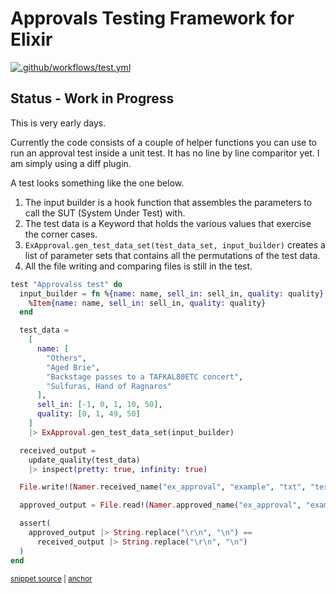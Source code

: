 # Approvals Testing Framework for Elixir
[![.github/workflows/test.yml](../../actions/workflows/test.yml/badge.svg)](../../actions/workflows/test.yml)


## Status - Work in Progress  

This is very early days.

Currently the code consists of a couple of helper functions you can use to run an approval test inside a unit test.  It has no line by line comparitor yet.  I am simply using a diff plugin.

A test looks something like the one below.

1. The input builder is a hook function that assembles the parameters to call the SUT (System Under Test) with.
1. The test data is a Keyword that holds the various values that exercise the corner cases.
1. `ExApproval.gen_test_data_set(test_data_set, input_builder)` creates a list of parameter sets that contains all the permutations of the test data. 
1. All the file writing and comparing files is still in the test.

<!-- snippet: guilded_rose_example -->
<a id='snippet-guilded_rose_example'></a>
```exs
test "Approvalss test" do
  input_builder = fn %{name: name, sell_in: sell_in, quality: quality} ->
    %Item{name: name, sell_in: sell_in, quality: quality}
  end

  test_data =
    [
      name: [
        "Others",
        "Aged Brie",
        "Backstage passes to a TAFKAL80ETC concert",
        "Sulfuras, Hand of Ragnaros"
      ],
      sell_in: [-1, 0, 1, 10, 50],
      quality: [0, 1, 49, 50]
    ]
    |> ExApproval.gen_test_data_set(input_builder)

  received_output =
    update_quality(test_data)
    |> inspect(pretty: true, infinity: true)

  File.write!(Namer.received_name("ex_approval", "example", "txt", "test"), received_output)

  approved_output = File.read!(Namer.approved_name("ex_approval", "example", "txt", "test"))

  assert(
    approved_output |> String.replace("\r\n", "\n") ==
      received_output |> String.replace("\r\n", "\n")
  )
end
```
<sup><a href='/test/example_test.exs#L8-L41' title='Snippet source file'>snippet source</a> | <a href='#snippet-guilded_rose_example' title='Start of snippet'>anchor</a></sup>
<!-- endSnippet -->
